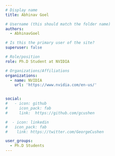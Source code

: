 ```yaml
---
# Display name
title: Abhinav Goel

# Username (this should match the folder name)
authors:
  - AbhinavGoel

# Is this the primary user of the site?
superuser: false

# Role/position
role: Ph.D Student at NVIDIA

# Organizations/Affiliations
organizations:
  - name: NVIDIA
    url: 'https://www.nvidia.com/en-us/'


social:
#   - icon: github
#     icon_pack: fab
#     link:  https://github.com/gcushen

#  - icon: linkedin
#   icon_pack: fab
#    link: https://twitter.com/GeorgeCushen

user_groups:
  - Ph.D Students
---
```

